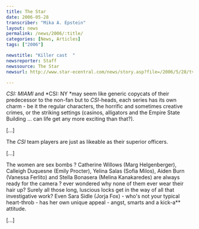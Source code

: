 ```yaml
---
title: The Star
date: 2006-05-28
transcriber: "Mika A. Epstein"
layout: news
permalink: /news/2006/:title/
categories: [News, Articles]
tags: ["2006"]

newstitle: "Killer cast  "
newsreporter: Staff
newssource: The Star
newsurl: http://www.star-ecentral.com/news/story.asp?file=/2006/5/28/tvnradio/14230809&sec=tvnradio

---
```


*CSI: MIAMI* and *CSI: NY *may seem like generic copycats of their predecessor to the non-fan but to *CSI*-heads, each series has its own charm - be it the regular characters, the horrific and sometimes creative crimes, or the striking settings (casinos, alligators and the Empire State Building ... can life get any more exciting than that?).

[...]

The *CSI* team players are just as likeable as their superior officers.

[...]

The women are sex bombs ? Catherine Willows (Marg Helgenberger), Calleigh Duquesne (Emily Procter), Yelina Salas (Sofia Milos), Aiden Burn (Vanessa Ferlito) and Stella Bonasera (Melina Kanakaredes) are always ready for the camera ? ever wondered why none of them ever wear their hair up? Surely all those long, luscious locks get in the way of all that investigative work? Even Sara Sidle (Jorja Fox) - who's not your typical heart-throb - has her own unique appeal - angst, smarts and a kick-a** attitude.

[...]
